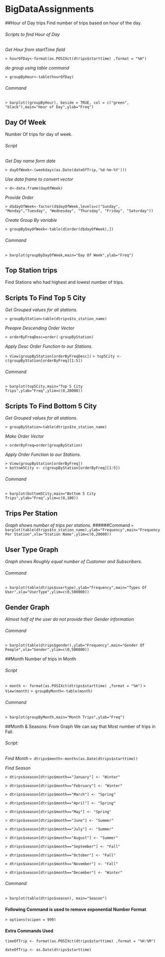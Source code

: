 # BigDataAssignments
##Hour of Day trips
Find number of trips based on hour of the day.

###### Scripts to find Hour of Day
*Get Hour from startTime field*

`> hourOfDay<-format(as.POSIXct(dtrips$starttime) ,format = "%H")`

*do group using table command*

`> groupByHour<-table(hourOfDay)`

###### Command
`> barplot((groupByHour), beside = TRUE, col = c("green", "black"),main="Hour of Day",ylab="Freq")`
 
 
## Day Of Week
Number Of trips for day of week.

###### Script
*Get Day name form date*

`> dayOfWeek<-(weekdays(as.Date(dateOfTrip,'%d-%m-%Y')))`

*Use data frame to convert vector*  

`> d<-data.frame(dayOfWeek)`

*Provide Order*

`> d$dayOfWeek<-factor(d$dayOfWeek,levels=c("Sunday", "Monday","Tuesday", "Wednesday", "Thursday", "Friday", "Saturday"))`

*Create Group By variable*

`> groupByDayOfWeek<-table(d[order(d$dayOfWeek),])`

###### Command
`> barplot(groupByDayOfWeek,main="Day Of Week",ylab="Freq")`

 
## Top Station trips
Find Stations who had highest and lowest number of trips.

## Scripts To Find Top 5 City
*Get Grouped values for all stations.*

`> groupByStation←table(dtrips$to_station_name)`

*Preapre Descending Order Vector* 

`> orderByFreqDesc=order(-groupByStation)`

*Apply Desc Order Function to our Stations.*

`> View(groupByStation[orderByFreqDesc])`
`> top5City <- c(groupByStation[orderByFreq][1:5])`

###### Command
`> barplot(top5City,main="Top 5 City Trips",ylab="Freq",ylim=c(0,20000))`

## Scripts To Find Bottom 5 City

*Get Grouped values for all stations.*

`> groupByStation←table(dtrips$to_station_name)`

*Make Order Vector*

`> orderByFreq=order(groupByStation)`	
	
*Apply Order Function to our Stations.*

`> View(groupByStation[orderByFreq])`		
`> bottom5City <- c(groupByStation[orderByFreq][1:5])`

###### Command
`> barplot(bottom5City,main="Bottom 5 City Trips",ylab="Freq",ylim=c(0,100))`


## Trips Per Station
*Graph shows number of trips per stations.*
######Command
`> barplot(table(dtrips$to_station_name),ylab="Frequency",main="Frequency Per Station",xla="Station Name",ylim=c(0,20000))`


## User Type Graph
*Graph shows Roughly equal number of Customer and Subscribers.*
###### Command
`> barplot(table(dtrips$usertype),ylab="Frequency",main="Types Of User",xla="UserType",ylim=c(0,500000))`


## Gender Graph
*Almost half of the user do not provide their Gender information.*
###### Command
`> barplot(table(dtrips$gender),ylab="Frequency",main="Gender Of People",xla="Gender",ylim=c(0,500000))`
 
##Month
Number of trips in Month

###### Script
`> month <- format(as.POSIXct(dtrips$starttime) ,format = "%m")`
`> View(month)`
`> groupByMonth<-table(month)`

###### Command
`> barplot(groupByMonth,main="Month Trips",ylab="Freq")`

##Month & Seasons:
From Graph We can say that Most number of trips in Fall.

###### Script:
*Find Month*
`> dtrips$month<-months(as.Date(dtrips$starttime))`

*Find Season*

`> dtirps$season[dtrips$month=="January"] <- "Winter"`

`> dtrips$season[dtrips$month=="February"] <- "Winter"`

`> dtrips$season[dtrips$month=="March"] <- "Spring"`

`> dtrips$season[dtrips$month=="April"] <- "Spring"`

`> dtrips$season[dtrips$month=="May"] <- "Spring"`

`> dtrips$season[dtrips$month=="June"] <- "Summer"`

`> dtrips$season[dtrips$month=="July"] <- "Summer"`

`> dtrips$season[dtrips$month=="August"] <- "Summer"`

`> dtrips$season[dtrips$month=="September"] <- "Fall"`

`> dtrips$season[dtrips$month=="October"] <- "Fall"`

`> dtrips$season[dtrips$month=="November"] <- "Fall"`

`> dtrips$season[dtrips$month=="December"] <- "Winter"`

###### Command:
`> barplot(table(dtrips$season), main="Season")`
 
 
#### Following Command is used to remove exponential Number Format  
`> options(scipen = 999)`

#### Extra Commands Used
`timeOfTrip <- format(as.POSIXct(dtrips$starttime) ,format = "%H:%M")`

`dateOfTrip <- as.Date(dtrips$starttime)`



